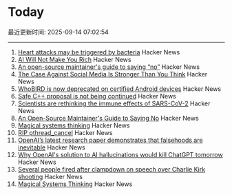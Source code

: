 # Today

最近更新时间: 2025-09-14 07:02:54

--- 
1. [Heart attacks may be triggered by bacteria](https://www.tuni.fi/en/news/myocardial-infarction-may-be-infectious-disease) Hacker News
2. [AI Will Not Make You Rich](https://joincolossus.com/article/ai-will-not-make-you-rich/) Hacker News
3. [An open-source maintainer's guide to saying “no”](https://www.jlowin.dev/blog/oss-maintainers-guide-to-saying-no) Hacker News
4. [The Case Against Social Media Is Stronger Than You Think](https://arachnemag.substack.com/p/the-case-against-social-media-is) Hacker News
5. [WhoBIRD is now deprecated on certified Android devices](https://github.com/woheller69/whoBIRD) Hacker News
6. [Safe C++ proposal is not being continued](https://sibellavia.lol/posts/2025/09/safe-c-proposal-is-not-being-continued/) Hacker News
7. [Scientists are rethinking the immune effects of SARS-CoV-2](https://www.bmj.com/content/390/bmj.r1733) Hacker News
8. [An Open-Source Maintainer's Guide to Saying No](https://www.jlowin.dev/blog/oss-maintainers-guide-to-saying-no) Hacker News
9. [Magical systems thinking](https://worksinprogress.co/issue/magical-systems-thinking/) Hacker News
10. [RIP pthread_cancel](https://eissing.org/icing/posts/rip_pthread_cancel/) Hacker News
11. [OpenAI’s latest research paper demonstrates that falsehoods are inevitable](https://theconversation.com/why-openais-solution-to-ai-hallucinations-would-kill-chatgpt-tomorrow-265107) Hacker News
12. [Why OpenAI's solution to AI hallucinations would kill ChatGPT tomorrow](https://theconversation.com/why-openais-solution-to-ai-hallucinations-would-kill-chatgpt-tomorrow-265107) Hacker News
13. [Several people fired after clampdown on speech over Charlie Kirk shooting](https://www.theguardian.com/us-news/2025/sep/13/charlie-kirk-shooting-people-fired-social-media) Hacker News
14. [Magical Systems Thinking](https://worksinprogress.co/issue/magical-systems-thinking/) Hacker News
